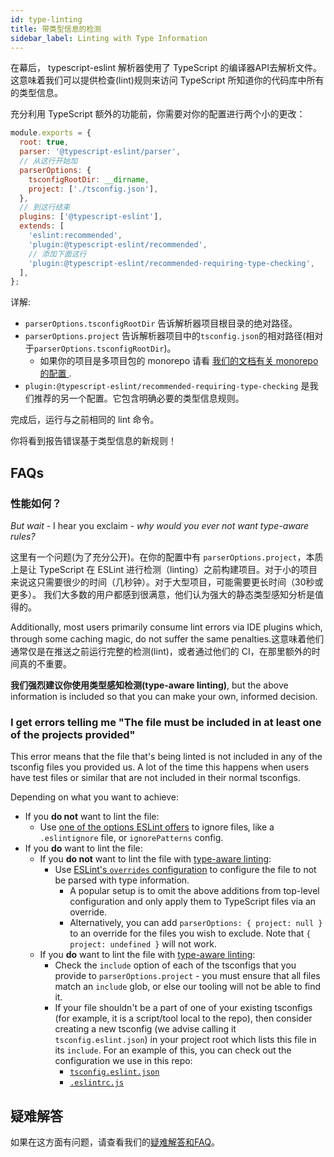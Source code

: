 ```yaml
---
id: type-linting
title: 带类型信息的检测
sidebar_label: Linting with Type Information
---
```


在幕后， typescript-eslint 解析器使用了 TypeScript 的编译器API去解析文件。这意味着我们可以提供检查(lint)规则来访问 TypeScript 所知道你的代码库中所有的类型信息。

充分利用 TypeScript 额外的功能前，你需要对你的配置进行两个小的更改：

```js title=".eslintrc.js"
module.exports = {
  root: true,
  parser: '@typescript-eslint/parser',
  // 从这行开始加
  parserOptions: {
    tsconfigRootDir: __dirname,
    project: ['./tsconfig.json'],
  },
  // 到这行结束
  plugins: ['@typescript-eslint'],
  extends: [
    'eslint:recommended',
    'plugin:@typescript-eslint/recommended',
    // 添加下面这行
    'plugin:@typescript-eslint/recommended-requiring-type-checking',
  ],
};
```

详解:

- `parserOptions.tsconfigRootDir` 告诉解析器项目根目录的绝对路径。
- `parserOptions.project` 告诉解析器项目中的`tsconfig.json`的相对路径(相对于`parserOptions.tsconfigRootDir`)。
  - 如果你的项目是多项目包的 monorepo 请看 [我们的文档有关 monorepo 的配置 ](./MONOREPO.md).
- `plugin:@typescript-eslint/recommended-requiring-type-checking` 是我们推荐的另一个配置。它包含明确必要的类型信息规则。

完成后，运行与之前相同的 lint 命令。
<!-- You will see new rules reporting errors based on type information! -->
你将看到报告错误基于类型信息的新规则！

## FAQs

### 性能如何？

_But wait_ - I hear you exclaim - _why would you ever not want type-aware rules?_

这里有一个问题(为了充分公开)。在你的配置中有 `parserOptions.project`，本质上是让 TypeScript 在 ESLint 进行检测（linting）之前构建项目。对于小的项目来说这只需要很少的时间（几秒钟）。对于大型项目，可能需要更长时间（30秒或更多）。
我们大多数的用户都感到很满意，他们认为强大的静态类型感知分析是值得的。
<!-- 此外, 大多数用户主要是通过 IDE 插件来处理 lint 错误，通过一些缓存魔法(magic) -->
Additionally, most users primarily consume lint errors via IDE plugins which, through some caching magic, do not suffer the same penalties.这意味着他们通常仅是在推送之前运行完整的检测(lint)，或者通过他们的 CI，在那里额外的时间真的不重要。

**我们强烈建议你使用类型感知检测(type-aware linting)**, but the above information is included so that you can make your own, informed decision.

### I get errors telling me "The file must be included in at least one of the projects provided"

This error means that the file that's being linted is not included in any of the tsconfig files you provided us.
A lot of the time this happens when users have test files or similar that are not included in their normal tsconfigs.

Depending on what you want to achieve:

- If you **do not** want to lint the file:
  - Use [one of the options ESLint offers](https://eslint.org/docs/user-guide/configuring#ignoring-files-and-directories) to ignore files, like a `.eslintignore` file, or `ignorePatterns` config.
- If you **do** want to lint the file:
  - If you **do not** want to lint the file with [type-aware linting](./TYPED_LINTING.md):
    - Use [ESLint's `overrides` configuration](https://eslint.org/docs/user-guide/configuring#configuration-based-on-glob-patterns) to configure the file to not be parsed with type information.
      - A popular setup is to omit the above additions from top-level configuration and only apply them to TypeScript files via an override.
      - Alternatively, you can add `parserOptions: { project: null }` to an override for the files you wish to exclude. Note that `{ project: undefined }` will not work.
  - If you **do** want to lint the file with [type-aware linting](./TYPED_LINTING.md):
    - Check the `include` option of each of the tsconfigs that you provide to `parserOptions.project` - you must ensure that all files match an `include` glob, or else our tooling will not be able to find it.
    - If your file shouldn't be a part of one of your existing tsconfigs (for example, it is a script/tool local to the repo), then consider creating a new tsconfig (we advise calling it `tsconfig.eslint.json`) in your project root which lists this file in its `include`. For an example of this, you can check out the configuration we use in this repo:
      - [`tsconfig.eslint.json`](https://github.com/typescript-eslint/typescript-eslint/blob/main/tsconfig.eslint.json)
      - [`.eslintrc.js`](https://github.com/typescript-eslint/typescript-eslint/blob/main/.eslintrc.js)

## 疑难解答

如果在这方面有问题，请查看我们的[疑难解答和FAQ](./TROUBLESHOOTING.md)。
